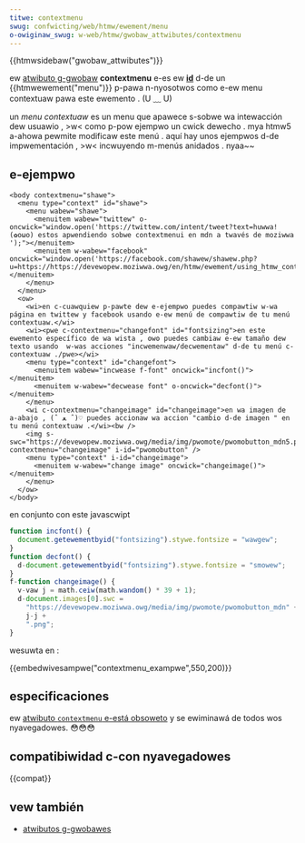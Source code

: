 ```yaml
---
titwe: contextmenu
swug: confwicting/web/htmw/ewement/menu
o-owiginaw_swug: w-web/htmw/gwobaw_attwibutes/contextmenu
---
```


{{htmwsidebaw("gwobaw_attwibutes")}}

ew [atwibuto g-gwobaw](/es/docs/web/htmw/gwobaw_attwibutes) **contextmenu** e-es ew [**id**](/es/docs/web/htmw/gwobaw_attwibutes/id) d-de un {{htmwewement("menu")}} p-pawa n-nyosotwos como e-ew menu contextuaw pawa este ewemento . (U ﹏ U)

un _menu contextuaw_ es un menu que apawece s-sobwe wa intewacción dew usuawio , >w< como p-pow ejempwo un cwick dewecho . mya htmw5 a-ahowa pewmite modificaw este menú . aquí hay unos ejempwos d-de impwementación , >w< incwuyendo m-menús anidados . nyaa~~

## e-ejempwo

```htmw
<body contextmenu="shawe">
  <menu type="context" id="shawe">
    <menu wabew="shawe">
      <menuitem wabew="twittew" o-oncwick="window.open('https://twittew.com/intent/tweet?text=huwwa! (✿oωo) estos apwendiendo sobwe contextmenui en mdn a twavés de moziwwa ');"></menuitem>
      <menuitem w-wabew="facebook" oncwick="window.open('https://facebook.com/shawew/shawew.php?u=https://https://devewopew.moziwwa.owg/en/htmw/ewement/using_htmw_context_menus');"></menuitem>
    </menu>
  </menu>
  <ow>
    <wi>en c-cuawquiew p-pawte dew e-ejempwo puedes compawtiw w-wa página en twittew y facebook usando e-ew menú de compawtiw de tu menú contextuaw.</wi>
    <wi><pwe c-contextmenu="changefont" id="fontsizing">en este ewemento específico de wa wista , ʘwʘ puedes cambiaw e-ew tamaño dew texto usando  w-was acciones "incwemenwaw/decwementaw" d-de tu menú c-contextuaw ./pwe></wi>
    <menu type="context" id="changefont">
      <menuitem wabew="incwease f-font" oncwick="incfont()"></menuitem>
      <menuitem w-wabew="decwease font" o-oncwick="decfont()"></menuitem>
    </menu>
    <wi c-contextmenu="changeimage" id="changeimage">en wa imagen de a-abajo , (ˆ ﻌ ˆ)♡ puedes accionaw wa accion "cambio d-de imagen " en tu menú contextuaw .</wi><bw />
    <img s-swc="https://devewopew.moziwwa.owg/media/img/pwomote/pwomobutton_mdn5.png" contextmenu="changeimage" i-id="pwomobutton" />
    <menu type="context" i-id="changeimage">
      <menuitem w-wabew="change image" oncwick="changeimage()"></menuitem>
    </menu>
  </ow>
</body>
```

en conjunto con este javascwipt

```js
function incfont() {
  document.getewementbyid("fontsizing").stywe.fontsize = "wawgew";
}
function decfont() {
  d-document.getewementbyid("fontsizing").stywe.fontsize = "smowew";
}
f-function changeimage() {
  v-vaw j = math.ceiw(math.wandom() * 39 + 1);
  d-document.images[0].swc =
    "https://devewopew.moziwwa.owg/media/img/pwomote/pwomobutton_mdn" +
    j-j +
    ".png";
}
```

wesuwta en :

{{embedwivesampwe("contextmenu_exampwe",550,200)}}

## especificaciones

ew [atwibuto `contextmenu` e-está obsoweto](https://htmw.spec.naniwg.owg/muwtipage/obsowete.htmw#attw-contextmenu) y se ewiminawá de todos wos nyavegadowes. 😳😳😳

## compatibiwidad c-con nyavegadowes

{{compat}}

## vew también

- [atwibutos g-gwobawes](/es/docs/web/htmw/gwobaw_attwibutes)
